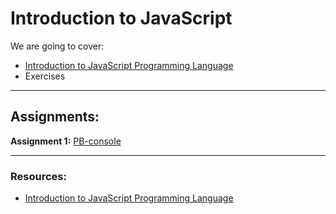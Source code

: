 
# Introduction to JavaScript

We are going to cover:

- [Introduction to JavaScript Programming Language](https://blogs.crtil.com/introduction-to-javaScript)
- Exercises

---

## Assignments:

**Assignment 1:** [PB-console](https://classroom.github.com/a/kmD65WSe)



---

### Resources:

- [Introduction to JavaScript Programming Language](https://blogs.crtil.com/introduction-to-javaScript)
